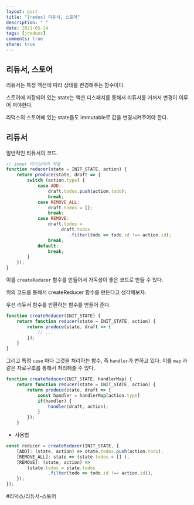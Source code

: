 ```yaml
---
layout: post
title: "[redux] 리듀서, 스토어"
description: " "
date: 2021-05-14
tags: [jreduxs]
comments: true
share: true
---
```



##  리듀서, 스토어
리듀서는 특정 액션에 따라 상태를 변경해주는 함수이다.

스토어에 저장되어 있는 state는 액션 디스패치를 통해서 리듀서를 거쳐서 변경이 이루어 져야한다.

리덕스의 스토어에 있는 state들도 immutable로 값을 변경시켜주어야 한다.


## 리듀서

일반적인 리듀서의 코드.

```js
// immer 라이브러리 적용
function reducer(state = INIT_STATE, action) {
	return produce(state, draft => {
		switch (action.type) {
			case ADD:
				draft.todos.push(action.todo);
				break;
			case REMOVE_ALL:
				draft.todos = [];
				break;
			case REMOVE:
				draft.todos = 
					 draft.todos
						.filter(todo => todo.id !== action.id);
				break;
			default: 
				break;
		}
	});
}	
```


이를 `createReducer` 함수를 만들어서 가독성이 좋은 코드로 만들 수 있다.

위의 코드를 통해서 createReducer 함수를 만든다고 생각해보자.

우선 리듀서 함수를 반환하는 함수를 만들어 준다.

```js
function createReducer(INIT_STATE) {
	return function reducer(state = INIT_STATE, action) {
		return produce(state, draft => {
			// ...
		});	
	}	
}
```

그리고 특정 `case` 마다 그것을 처리하는 함수, 즉 `handler`가 변하고 있다. 이를 `map` 과 같은 자료구조를 통해서 처리해줄 수 있다.


```javascript
function createReducer(INIT_STATE, handlerMap) {
	return function reducer(state = INIT_STATE, action) {
		return produce(state, draft => {
			const handler = handlerMap[action.type]
			if(handler) {
				handler(draft, action);
			}
		});	
	}
```


- 사용법

```javascript
const reducer = createReducer(INIT_STATE, {
	[ADD]: (state, action) => state.todos.push(action.todo),
	[REMOVE_ALL]: state => (state.todos = [] ),
	[REMOVE]: (state, action) =>
		(state.todos = state.todos
				.filter(todo => todo.id !== action.id)),
	});
});
```



#리덕스/리듀서-스토어
